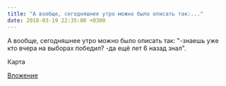 ```yaml
---
title: "А вообще, сегодняшнее утро можно было описать так:..."
date: 2018-03-19 22:35:00 +0300
---
```


А вообще, сегодняшнее утро можно было описать так: "-знаешь уже кто вчера на выборах победил? -да ещё лет 6 назад знал".

Карта

[Вложение](/assets/vk_photos/2/_H10tho-U4I.jpg)
